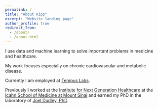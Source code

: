 ```yaml
---
permalink: /
title: "About Kipp"
excerpt: "Website landing page"
author_profile: true
redirect_from: 
  - /about/
  - /about.html
---
```


<script type='text/javascript' src='https://d1bxh8uas1mnw7.cloudfront.net/assets/embed.js'></script>

<!---
======
--->

I use data and machine learning to solve important problems in medicine and healthcare. 

My work focuses especially on chronic cardiovascular and metabolic disease. 

Currently I am employed at [Tempus Labs](https://www.tempus.com/). 

Previously I worked at the [Institute for Next Generation Healthcare](http://www.nextgenhealthcare.org/) at the [Icahn School of Medicine at Mount Sinai](https://icahn.mssm.edu/) and earned my PhD in the laboratory of [Joel Dudley, PhD](https://en.wikipedia.org/wiki/Joel_Dudley). 

